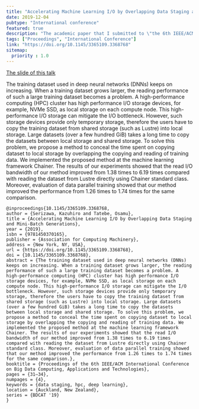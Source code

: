 ```yaml
---
title: "Accelerating Machine Learning I/O by Overlapping Data Staging and Mini-batch Generations"
date: 2019-12-04
pubtype: "International conference"
featured: true
description: "The academic paper that I submitted to \"the 6th IEEE/ACM International Conference on Big Data Computing, Applications and Technologies (BDCAT'19)\""
tags: ["Proceedings", "International Conference"]
link: "https://doi.org/10.1145/3365109.3368768"
sitemap:
  priority : 1.0
---
```


[The slide of this talk](https://speakerdeck.com/serihiro/o-by-overlapping-data-staging-and-mini-batch-generations)

The training dataset used in deep neural networks (DNNs) keeps on increasing. When a training dataset grows larger, the reading performance of such a large training dataset becomes a problem. A high-performance computing (HPC) cluster has high performance I/O storage devices, for example, NVMe SSD, as local storage on each compute node. This high-performance I/O storage can mitigate the I/O bottleneck. However, such storage devices provide only temporary storage, therefore the users have to copy the training dataset from shared storage (such as Lustre) into local storage. Large datasets (over a few hundred GiB) takes a long time to copy the datasets between local storage and shared storage. To solve this problem, we propose a method to conceal the time spent on copying dataset to local storage by overlapping the copying and reading of training data. We implemented the proposed method at the machine learning framework Chainer. The results of our experiments showed that the read I/O bandwidth of our method improved from 1.38 times to 6.19 times compared with reading the dataset from Lustre directly using Chainer standard class. Moreover, evaluation of data parallel training showed that our method improved the performance from 1.26 times to 1.74 times for the same comparison.

```
@inproceedings{10.1145/3365109.3368768,
author = {Serizawa, Kazuhiro and Tatebe, Osamu},
title = {Accelerating Machine Learning I/O by Overlapping Data Staging and Mini-Batch Generations},
year = {2019},
isbn = {9781450370165},
publisher = {Association for Computing Machinery},
address = {New York, NY, USA},
url = {https://doi.org/10.1145/3365109.3368768},
doi = {10.1145/3365109.3368768},
abstract = {The training dataset used in deep neural networks (DNNs) keeps on increasing. When a training dataset grows larger, the reading performance of such a large training dataset becomes a problem. A high-performance computing (HPC) cluster has high performance I/O storage devices, for example, NVMe SSD, as local storage on each compute node. This high-performance I/O storage can mitigate the I/O bottleneck. However, such storage devices provide only temporary storage, therefore the users have to copy the training dataset from shared storage (such as Lustre) into local storage. Large datasets (over a few hundred GiB) takes a long time to copy the datasets between local storage and shared storage. To solve this problem, we propose a method to conceal the time spent on copying dataset to local storage by overlapping the copying and reading of training data. We implemented the proposed method at the machine learning framework Chainer. The results of our experiments showed that the read I/O bandwidth of our method improved from 1.38 times to 6.19 times compared with reading the dataset from Lustre directly using Chainer standard class. Moreover, evaluation of data parallel training showed that our method improved the performance from 1.26 times to 1.74 times for the same comparison.},
booktitle = {Proceedings of the 6th IEEE/ACM International Conference on Big Data Computing, Applications and Technologies},
pages = {31–34},
numpages = {4},
keywords = {data staging, hpc, deep learning},
location = {Auckland, New Zealand},
series = {BDCAT '19}
}
```
